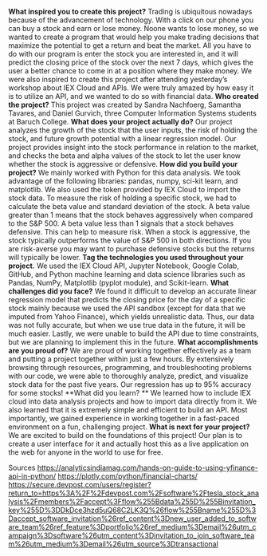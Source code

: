  
**What inspired you to create this project?**
Trading is ubiquitous nowadays because of the advancement of technology. With a click on our phone you can buy a stock and earn or lose money. Noone wants to lose money, so we wanted to create a program that would help you make trading decisions that maximize the potential to get a return and beat the market. All you have to do with our program is enter the stock you are interested in, and it will predict the closing price of the stock over the next 7 days, which gives the user a better chance to come in at a position where they make money. We were also inspired to create this project after attending yesterday’s workshop about IEX Cloud and APIs. We were truly amazed by how easy it is to utilize an API, and we wanted to do so with financial data. 
**Who created the project?**
This project was created by Sandra Nachfoerg, Samantha Tavares, and Daniel Gurvich, three Computer Information Systems students at Baruch College.
**What does your project actually do?**
Our project analyzes the growth of the stock that the user inputs, the risk of holding the stock, and future growth potential with a linear regression model. Our project provides insight into the stock performance in relation to the market, and checks the beta and alpha values of the stock to let the user know whether the stock is aggressive or defensive. 
**How did you build your project?**
We mainly worked with Python for this data analysis. We took advantage of the following libraries: pandas, numpy, sci-kit learn, and matplotlib. We also used the token provided by IEX Cloud to import the stock data. To measure the risk of holding a specific stock, we had to calculate the beta value and standard deviation of the stock. A beta value greater than 1 means that the stock behaves aggressively when compared to the S&P 500. A beta value less than 1 signals that a stock behaves defensive. This can help to measure risk. When a stock is aggressive, the stock typically outperforms the value of S&P 500 in both directions. If you are risk-averse you may want to purchase defensive stocks but the returns will typically be lower.
**Tag the technologies you used throughout your project.** 
We used the IEX Cloud API, Jupyter Notebook, Google Colab, GitHub, and Python machine learning and data science libraries such as Pandas, NumPy, Matplotlib (pyplot module), and Scikit-learn. 
**What challenges did you face?**
We found it difficult to develop an accurate linear regression model that predicts the closing price for the day of a specific stock mainly because we used the API sandbox (except for data that we imputed from Yahoo Finance), which yields unrealistic data. Thus, our data was not fully accurate, but when we use true data in the future, it will be much easier. Lastly, we were unable to build the API due to time constraints, but we are planning to implement this in the future. 
**What accomplishments are you proud of?**
We are proud of working together effectively as a team and putting a project together within just a few hours. By extensively browsing through resources, programming, and troubleshooting problems with our code, we were able to thoroughly analyze, predict, and visualize stock data for the past five years. Our regression has up to 95% accuracy for some stocks!
**What did you learn? **
We learned how to include IEX cloud into data analysis projects and how to import data directly from it. We also learned that it is extremely simple and efficient to build an API. Most importantly, we gained experience in working together in a fast-paced environment on a fun, challenging project. 
**What is next for your project?**
We are excited to build on the foundations of this project! Our plan is to create a user interface for it and actually host this as a live application on the web for anyone in the world to use for free.

Sources
https://analyticsindiamag.com/hands-on-guide-to-using-yfinance-api-in-python/
https://plotly.com/python/financial-charts/
https://secure.devpost.com/users/register?return_to=https%3A%2F%2Fdevpost.com%2Fsoftware%2Ftesla_stock_analysis%2Fmembers%2Faccept%3Fflow%255Bdata%255D%255Binvitation_key%255D%3DDkDce3hzd5uQ68C2LK3Q%26flow%255Bname%255D%3Daccept_software_invitation%26ref_content%3Dnew_user_added_to_software_team%26ref_feature%3Dportfolio%26ref_medium%3Demail%26utm_campaign%3Dsoftware%26utm_content%3Dinvitation_to_join_software_team%26utm_medium%3Demail%26utm_source%3Dtransactional
